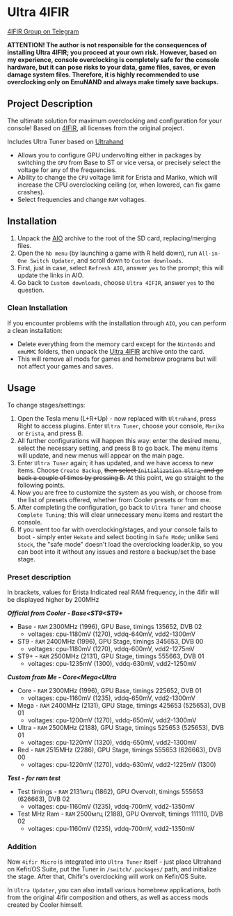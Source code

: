 # Ultra 4IFIR

[4IFIR Group on Telegram](https://t.me/For4ifir)

**ATTENTION! The author is not responsible for the consequences of installing Ultra 4IFIR; you proceed at your own risk.**
**However, based on my experience, console overclocking is completely safe for the console hardware, but it can pose risks to your data, game files, saves, or even damage system files. Therefore, it is highly recommended to use overclocking only on EmuNAND and always make timely save backups.**

## Project Description
The ultimate solution for maximum overclocking and configuration for your console!
Based on [4IFIR](https://github.com/rashevskyv/4IFIR), all licenses from the original project.

Includes Ultra Tuner based on [Ultrahand](https://github.com/ppkantorski/Ultrahand-Overlay)
- Allows you to configure GPU undervolting either in packages by switching the `GPU` from Base to ST or vice versa, or precisely select the voltage for any of the frequencies.
- Ability to change the `CPU` voltage limit for Erista and Mariko, which will increase the CPU overclocking ceiling (or, when lowered, can fix game crashes).
- Select frequencies and change `RAM` voltages.

## Installation

1. Unpack the [AIO](https://github.com/redraz/Ultra-4ifir/raw/main/AIO/AIO.zip) archive to the root of the SD card, replacing/merging files.
2. Open the `hb menu` (by launching a game with R held down), run `All-in-One Switch Updater`, and scroll down to `Custom downloads`.
3. First, just in case, select `Refresh AIO`, answer `yes` to the prompt; this will update the links in AIO.
4. Go back to `Custom downloads`, choose `Ultra 4IFIR`, answer `yes` to the question.

### Clean Installation
If you encounter problems with the installation through `AIO`, you can perform a clean installation:
- Delete everything from the memory card except for the `Nintendo` and `emuMMC` folders, then unpack the [Ultra 4IFIR](https://github.com/redraz/Ultra-4ifir/releases/latest/download/Ultra.4IFIR.zip) archive onto the card.
- This will remove all mods for games and homebrew programs but will not affect your games and saves.

## Usage
To change stages/settings:
1. Open the Tesla menu (L+R+Up) - now replaced with `Ultrahand`, press Right to access plugins. Enter `Ultra Tuner`, choose your console, `Mariko` or `Erista`, and press B.
2. All further configurations will happen this way: enter the desired menu, select the necessary setting, and press B to go back. The menu items will update, and new menus will appear on the main page.
3. Enter `Ultra Tuner` again; it has updated, and we have access to new items. Choose `Create Backup`, ~~then select `Initialization Ultra`, and go back a couple of times by pressing B.~~ At this point, we go straight to the following points.
4. Now you are free to customize the system as you wish, or choose from the list of presets offered, whether from Cooler presets or from me.
5. After completing the configuration, go back to `Ultra Tuner` and choose `Complete Tuning`; this will clear unnecessary menu items and restart the console.
6. If you went too far with overclocking/stages, and your console fails to boot - simply enter `Hekate` and select booting in `Safe Mode`; unlike `Semi Stock`, the "safe mode" doesn't load the overclocking loader.kip, so you can boot into it without any issues and restore a backup/set the base stage.

### Preset description
In brackets, values for Erista
Indicated real RAM frequency, in the 4ifir will be displayed higher by 200MHz

***Official from Cooler - Base<ST9<ST9+***
- Base - `RAM` 2300MHz (1996), GPU Base,
timings 135652, DVB 02
   - voltages: cpu-1180mV (1270), vddq-640mV, vdd2-1300mV
- ST9 - `RAM` 2400MHz (1996), GPU Stage,
timings 345653, DVB 00
   - voltages: cpu-1180mV (1270), vddq-600mV, vdd2-1275mV
- ST9+ - `RAM` 2500MHz (2131), GPU Stage,
timings 555663, DVB 01
   - voltages: cpu-1235mV (1300), vddq-630mV, vdd2-1250mV

***Custom from Me - Core<Mega<Ultra***
- Core - `RAM` 2300MHz (1996), GPU Base,
timings 225652, DVB 01
   - voltages: cpu-1160mV (1235), vddq-650mV, vdd2-1300mV
- Mega - `RAM` 2400MHz (2131), GPU Stage,
timings 425653 (525653), DVB 01
   - voltages: cpu-1200mV (1270), vddq-650mV, vdd2-1300mV
- Ultra - `RAM` 2500MHz (2188), GPU Stage,
timings 525653 (525653), DVB 01
   - voltages: cpu-1220mV (1320), vddq-650mV, vdd2-1300mV
- Red - `RAM` 2515MHz (2286), GPU Stage,
timings 555653 (626663), DVB 00
   - voltages: cpu-1220mV (1270), vddq-630mV, vdd2-1225mV (1300)

***Test - for ram test***
- Test timings - `RAM` 2131мгц (1862), GPU Overvolt,
timings 555653 (626663), DVB 02
   - voltages: cpu-1160mV (1235), vddq-700mV, vdd2-1350mV
- Test MHz Ram - `RAM` 2500мгц (2188), GPU Overvolt,
timings 111110, DVB 02
   - voltages: cpu-1160mV (1235), vddq-700mV, vdd2-1350mV

### Addition

Now `4ifir Micro` is integrated into `Ultra Tuner` itself - just place Ultrahand on Kefir/OS Suite, put the Tuner in `/switch/.packages/` path, and initialize the stage. After that, Chifir's overclocking will work on Kefir/OS Suite.

In `Ultra Updater`, you can also install various homebrew applications, both from the original 4ifir composition and others, as well as access mods created by Cooler himself.